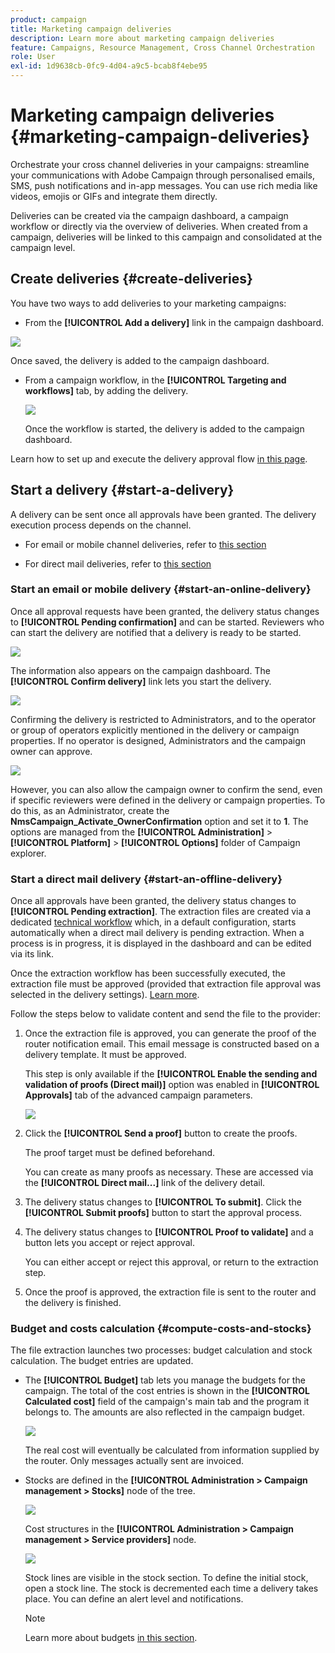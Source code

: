 ```yaml
---
product: campaign
title: Marketing campaign deliveries
description: Learn more about marketing campaign deliveries
feature: Campaigns, Resource Management, Cross Channel Orchestration
role: User
exl-id: 1d9638cb-0fc9-4d04-a9c5-bcab8f4ebe95
---
```

# Marketing campaign deliveries {#marketing-campaign-deliveries}

Orchestrate your cross channel deliveries in your campaigns: streamline your communications with Adobe Campaign through personalised emails, SMS, push notifications and in-app messages. You can use rich media like videos, emojis or GIFs and integrate them directly. 

Deliveries can be created via the campaign dashboard, a campaign workflow or directly via the overview of deliveries. When created from a campaign, deliveries will be linked to this campaign and consolidated at the campaign level.

## Create deliveries {#create-deliveries}

You have two ways to add deliveries to your marketing campaigns:

*  From the **[!UICONTROL Add a delivery]** link in the campaign dashboard.

  ![](assets/campaign_op_add_delivery.png)

  Once saved, the delivery is added to the campaign dashboard.
  
* From a campaign workflow, in the **[!UICONTROL Targeting and workflows]** tab, by adding the delivery. 

  ![](assets/campaign-wf-delivery.png)

  Once the workflow is started, the delivery is added to the campaign dashboard.

Learn how to set up and execute the delivery approval flow [in this page](marketing-campaign-approval.md).

## Start a delivery {#start-a-delivery}

A delivery can be sent once all approvals have been granted. The delivery execution process depends on the channel. 

* For email or mobile channel deliveries, refer to [this section](#start-an-online-delivery)

* For direct mail deliveries, refer  to [this section](#start-an-offline-delivery)

### Start an email or mobile delivery {#start-an-online-delivery}

Once all approval requests have been granted, the delivery status changes to **[!UICONTROL Pending confirmation]** and can be started. Reviewers who can start the delivery are notified that a delivery is ready to be started.

![](assets/confirm-delivery.png)

The information also appears on the campaign dashboard. The **[!UICONTROL Confirm delivery]** link lets you start the delivery.

![](assets/confirm-delivery-from-dashboard.png)

Confirming the delivery is restricted to Administrators, and to the operator or group of operators explicitly mentioned in the delivery or campaign properties. If no operator is designed, Administrators and the campaign owner can approve.

![](assets/select-delivery-reviewers.png)

However, you can also allow the campaign owner to confirm the send, even if specific reviewers were defined in the delivery or campaign properties. To do this, as an Administrator, create the **NmsCampaign_Activate_OwnerConfirmation** option and set it to **1**. The options are managed from the **[!UICONTROL Administration]** > **[!UICONTROL Platform]** > **[!UICONTROL Options]** folder of Campaign explorer.


### Start a direct mail delivery {#start-an-offline-delivery}

Once all approvals have been granted, the delivery status changes to **[!UICONTROL Pending extraction]**. The extraction files are created via a dedicated [technical workflow](../workflow/technical-workflows.md) which, in a default configuration, starts automatically when a direct mail delivery is pending extraction. When a process is in progress, it is displayed in the dashboard and can be edited via its link.

Once the extraction workflow has been successfully executed, the extraction file must be approved (provided that extraction file approval was selected in the delivery settings). [Learn more](marketing-campaign-approval.md#approving-an-extraction-file).

Follow the steps below to validate content and send the file to the provider:

1. Once the extraction file is approved, you can generate the proof of the router notification email. This email message is constructed based on a delivery template. It must be approved.
  
    This step is only available if the **[!UICONTROL Enable the sending and validation of proofs (Direct mail)]** option was enabled in **[!UICONTROL Approvals]** tab of the advanced campaign parameters.

    ![](assets/enable-proof-validation.png)
  
1. Click the **[!UICONTROL Send a proof]** button to create the proofs.

    The proof target must be defined beforehand.

    You can create as many proofs as necessary. These are accessed via the **[!UICONTROL Direct mail...]** link of the delivery detail.

1. The delivery status changes to **[!UICONTROL To submit]**. Click the **[!UICONTROL Submit proofs]** button to start the approval process.

1. The delivery status changes to **[!UICONTROL Proof to validate]** and a button lets you accept or reject approval.

    You can either accept or reject this approval, or return to the extraction step.
    
1. Once the proof is approved, the extraction file is sent to the router and the delivery is finished.

### Budget and costs calculation {#compute-costs-and-stocks}

The file extraction launches two processes: budget calculation and stock calculation. The budget entries are updated.

* The **[!UICONTROL Budget]** tab lets you manage the budgets for the campaign. The total of the cost entries is shown in the **[!UICONTROL Calculated cost]** field of the campaign's main tab and the program it belongs to. The amounts are also reflected in the campaign budget.

  ![](assets/campaign-budget-tab.png)

  The real cost will eventually be calculated from information supplied by the router. Only messages actually sent are invoiced.

* Stocks are defined in the **[!UICONTROL Administration > Campaign management > Stocks]** node of the tree.

  ![](assets/campaign-stocks.png)

  Cost structures in the **[!UICONTROL Administration > Campaign management > Service providers]** node.

  ![](assets/campaign-service-providers.png)

  Stock lines are visible in the stock section. To define the initial stock, open a stock line. The stock is decremented each time a delivery takes place. You can define an alert level and notifications.


  >[!NOTE]
  >
  >Learn more about budgets [in this section](providers--stocks-and-budgets.md).
